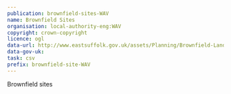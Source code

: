 ```yaml
---
publication: brownfield-sites-WAV
name: Brownfield Sites
organisation: local-authority-eng:WAV
copyright: crown-copyright
licence: ogl
data-url: http://www.eastsuffolk.gov.uk/assets/Planning/Brownfield-Land-Register/Waveney-Brownfield-Land-Register.csv
data-gov-uk: 
task: csv
prefix: brownfield-site-WAV
---
```


Brownfield sites

